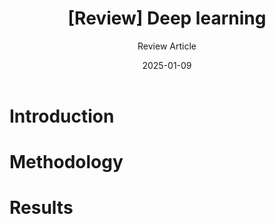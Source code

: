 ﻿---
layout: post
title:  "[Review] Deep learning"
subtitle: Review Article
date:   2025-01-09
tags: [deep learning]
---

# Introduction
# Methodology
# Results
